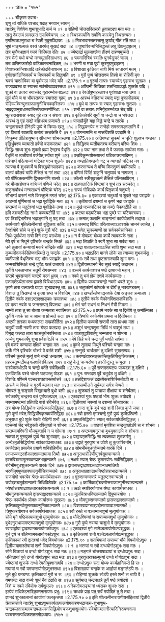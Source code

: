 +++
title = "१७५"

+++
श्रीकृष्ण उवाच-  
शृणु त्वं राधिके पश्चाद् यदाह भगवान् स्वयम् ।  
नक्षत्रेषु विशेषेण शुभाशुभादि कर्म च ॥१ ॥
रोहिणी चोत्तरास्तिस्त्रो ध्रुवासञ्ज्ञा मता यतः ।  
तासु देवालयं ग्रामखातं नृपाभिषेचनम् ॥२ ॥
स्थिरकार्याणि सर्वाणि कारयेत्तु स्थिराण्यतः ।  
मृगश्चित्राऽनुराधा च रेवती मृदुसञ्ज्ञिकाः ॥३ ॥
मित्रभावास्ततस्तासु कुर्याद् गीतं रतिं तथा ।  
भूषां माङ्गल्यकं वस्त्रं धारयेत् सुखदं सदा ॥४ ॥
पुष्याश्विन्यभिजिद्धस्तं लघु क्षिप्रमुदाहृतम् ।  
तत्र भूषौषधज्ञानं गमनं शिल्पिता रतिः ॥५ ॥
ज्येष्ठार्द्रा मूलमाश्लेषा तीक्ष्णं दारुणमुच्यते ।  
तत्र भेदो वधो बन्धो मन्त्रभूतादिसाधनम् ॥६ ॥
श्रवणादित्रिभं स्वातिः पुनर्वसुचरं चलम् ।  
तत्र वाजिगजारोहो वाटिकारचनादिकम् ॥७ ॥
भरणी च मघा पूर्वा क्रूरमुग्रमुदाहृतम् ।  
विषशस्त्राग्निशतादि तत्रेच्छेदविनाशनम् ॥८ ॥
विशाखा कृत्तिका चापि मिश्रं साधारणं मतम् ।  
वृषोत्सर्गोऽग्निकार्यं च मिश्रकार्यं च सिद्ध्यति ॥९ ॥
गुरौ पुष्यं चोत्तराश्च तिस्रो वा रोहिणी मृगः ।  
श्रवणं चाश्लेषिका वा पूर्वाषाढा भवेद् यदि ॥2.175.१ ०॥
गुरुर्वा तत्परः स्याच्चेद् गृहारम्भ सुतप्रदः ।  
राज्यप्रदश्च वा स्याच्च सर्वसौख्यप्रदस्तथा ॥११ ॥
अश्विनी चित्रिका शतभिषाऽऽर्द्राः शुक्रके यदि ।  
शुक्रो वा तत्परः स्याच्चेद् गृहारम्भोधनाऽन्नदः ॥१२॥
रेवतीपुष्यहस्ताश्च पूर्वाषाढा मघा तथा ।  
मूलं भौमे च वा भौमस्तत्परः स्यात्तदा गृहम् ॥१ ३॥
आरब्धं वह्निदग्धं स्याद् यद्वा पुत्रप्रपीडकम् ।  
रोहिण्यश्विन्युत्तराफाल्गुनीचित्रकहस्तिकाः ॥१४॥
बुधे वा तत्परः स स्याद् गृहारम्भः सुतप्रदः ।  
भाद्रद्वयानुराधास्वातिज्येष्ठाभरणीभिधाः ॥१५॥
शनौ वा तत्परः शनिर्गृहारम्भोऽत्र चेद् यदि ।  
भूतराक्षसवासः स्याद् गृहे तत्र न संशयः ॥१६॥
कृत्तिकोपरि सूर्यो वा चन्द्रो वा च भवेत्तदा ।  
आरब्धं तु गृहं सद्यो वह्निभस्म प्रजायते ॥१७॥
पापग्रहैर्युते यद्वा विद्धे चन्द्रे च तारके ।  
चन्द्रताराबले हीनेऽपि पुष्ये भे क्रियाः खलु ॥१८॥
सिद्धयन्त्येव न सन्देहो समस्तमङ्गलानि वै ।  
एवं विचार्य खातादि कर्तव्यं क्रथकेति वै ॥१ ९॥
योगनामानि च सप्तविंशतिं प्रवदामि ते ।  
विष्कुम्भः प्रीतिरायुष्मान् सौभाग्यः शोभनस्तथा ॥2.175.२०॥
अतिगण्डः सुकर्मा च धृतिः शूलश्च गण्डकः ।  
वृद्धिर्ध्रुवश्च व्याघातो हर्षणो वज्रकस्तथा ॥२१ ॥
सिद्धिश्च व्यतीपातश्च वरीयान् परिघः शिवः ।  
सिद्धिः साध्य शुभः शुक्लो ब्रह्मा ऐन्द्रश्च वैधृतिः ॥२२॥
यथा नाम तथा ते वै फलदाः सार्थका मताः ।  
वैधृतिं च व्यतीपातं वर्जयेत् सर्वथा शुभे ॥२३॥
वज्रविकुम्भयोस्त्याज्यं घटिकात्रयमादिमम् ।  
परिघार्धं परित्याज्यं घटिकाः पञ्च शूलके ॥२४॥
गण्डातिगण्डयोः षट् च व्याघाते घटिका नव ।  
त्याज्या वै शुभकार्ये च विरुद्धयोगपादकम् ॥२५॥
करणान्यथ ते वच्मि किस्तुघ्नं बवमित्यपि ।  
बालवं कौलवं चापि तैत्तिलं च गरं तथा ॥२६॥
वणिजं विष्टिं शकुनिं चतुष्पादं च नागकम् ।  
बवे पौष्टिककर्माणि द्विजकर्माणि बालवे ॥२७॥
कौलवे स्त्रीसुहृत्कर्म तैत्तिले पत्निकाप्रियम् ।  
गरे बीजप्ररोपश्च वाणिज्यं वणिजे चरेत् ॥२८॥
दाहपातादिकं विष्ट्यां न शुभं तत्र सञ्चरेत् ।  
शकुनावौषधं मन्त्रसाधनं पौष्टिकं चरेत् ॥२९॥
राज्यं गोविप्रयोः कार्यं पितृकार्यं चतुष्पदे ।  
सौभाग्यं दारुणं नागे किस्तुघ्ने मगलं चरेत् ॥2.175.३० ॥
एकादश्यां चतुर्थ्यां च शुक्ले भद्रा पराह्णके ।  
अष्टम्यां पूर्णिमायां च भद्रा पूर्वाह्णिके मता ॥३ १ ॥
तृतीयायां दशम्यां च कृष्णे भद्रा पराह्णके ।  
सप्तम्यां च चतुर्दश्यां भद्रा पूर्वाह्णिके तथा ॥३२॥
मुखे पञ्चघटिका सा कण्ठे चैकघटीर्हि सा ।  
हृदि दशघटीर्भद्रा नाभौ पञ्चघटीर्हि सा ॥३३ ॥
कट्यां षड्घटिका भद्रा पुच्छे सा घटिकात्रयम् ।  
एवं त्रिंशद्विभागैश्च भद्राङ्गानि तु षट् तथा ॥३४॥
क्रमात् फलानि चाङ्गानां कार्येष्वेतानि तद्यथा ।  
कार्यनाशो मृतिर्लक्ष्मीनाशो बुद्धिलयः कलिः ॥३५॥
तस्माद् विष्टिः परित्याज्याऽऽवश्यके चाननं त्यजेत् ।  
देवर्क्षयोगे सोमे च बुधे शुक्रे गुरौ यदि ॥३६॥
भद्रा भवेत् सुकल्याणी सा सर्वकार्यसाधिका ।  
तिथेः पूर्वार्धजा रात्रौ दिने भद्रा परार्धजा ॥३७॥
न वै दोषप्रदा बोध्या कार्ये त्वावश्यके सदा ।  
मेषे वृषे च मिथुने वृश्चिके चन्द्रके स्थिते ॥३८॥
भद्रा तिष्ठति वै स्वर्गे शुभा सा सर्वदा मता ।  
धने तुलायां कन्यायां मकरे चन्द्रिके सति ॥३९॥
भद्रा पातालवासाऽऽस्ति सापि शुभा सदा मता ।  
कुम्भमीनकर्कसिंहेष्ववस्थिते तु चन्द्रके ॥2.175.४०॥
भद्राऽस्ति मानवे लोके सा त्याज्या शुभकर्मसु ।  
व्यतीपातो वैधृतिश्च भद्रा भौमः पराह्णके ॥४१ ॥
शुभाः सर्वे तथा दुष्टताराश्चापि शुभा मताः ।  
जन्मराशिस्थिते चन्द्रे पुष्टिः फलं प्रजायते ॥४२॥
द्वितीयस्थानगे नैव सुखं स्याद्वै कदाचन ।  
तृतीये धनलाभश्च चतुर्थे रोगसम्भवः ॥४३ ॥
पञ्चमे कार्यनाशश्च षष्ठे द्रव्यागमो महान् ।  
सप्तमे भूपसन्मानं चाष्टमे मरणं ध्रुवम् ॥४४॥
नवमे तु भयं ज्ञेयं दशमे कार्यसम्पदः ।  
एकादशेऽर्थलाभश्च द्वादशे विविधाऽऽपदः ॥४५ ॥
द्वितीयः पञ्चमश्चन्द्रो नवमो धवले शुभः ।  
कृष्णे तारा वलवत्यो ग्राह्याः शुभप्रदास्तु ताः ॥४६॥
चतुष्कोणं कोष्टकं च दीर्घं तु नवखण्डकम् ।  
विशालं तु त्रिखण्डं च कृत्वा सप्त च विंशतिम् ॥४७॥
खण्डाँस्तेष्वाद्यनवके देया अङ्काः क्रमान्नव ।  
द्वितीये नवके दशाऽष्टादशाङ्काः क्रमात्तथा ॥४८॥
तृतीये नवके चैकोनविंशसप्तविंशतिः ।  
एवं दत्वा नवके च जन्मसम्पत् विपत्तथा ॥४९॥
क्षेमं चर्म सधनं च निधनं मैत्री मित्रता ।  
नाम्नी तारा तु सा बोध्या जन्मतारा नवात्मिका ॥2.175.५०॥
प्रथमे नवके सा च द्वितीये तु कर्मात्मिका ।  
तृतीये नवके सा च आधाना प्रोच्यते सदा ॥५१ ॥
त्रिष्वपि नवकेष्वेव प्रथमा च द्वितीयका ।  
अष्टमी तारका मध्यफलदा सम्प्रकीर्तिता ॥५२॥
द्वितीया पञ्चमी सप्तमी तारा ह्यधमा मता ।  
चतुर्थी षष्ठी नवमी तारा श्रेष्ठा फलप्रदा ॥५३॥
अशुभं चन्द्रमशुभां तिथिं भं चाशुभं तथा ।  
विमृद्य फलदा तारा षटचतुर्थनवस्थिता ॥५४॥
यात्रायुद्धविवाहेषु जन्मतारा न शोभना ।  
अन्येषु शुभकार्येषु शुभा प्रवेशनेऽपि च ॥५५॥
मेषे सिंहे धने चन्द्रः पूर्वे भवति सर्वथा ।  
वृषे मकरे कन्यायां दक्षिणे चन्द्रमा मतः ॥५६॥
कुम्भे तुलायां मिथुने पश्चिमे चन्द्रमा मतः ।  
कर्के मीने वृश्चिके चोत्तरे वै वर्तते शशी ॥५७॥
सन्मुखे चार्थलाभं तु दक्षिणे सुखसम्पदः ।  
पश्चिमे कुरुते मृत्युं वामे चन्द्रो धनक्षयम् ॥५८॥
करणर्क्षवारसङ्क्रान्तिकुतिथिकुलिककम् ।  
प्रहरचतुष्घटीमङ्गलशनिरविग्रहम् ॥५९॥
राहुं केतुं चान्यदोषान् हरतीन्दुस्तु सन्मुखः ।  
राश्येकस्थोऽपि च चन्द्रो वर्तते सर्वदिक्ष्वपि ॥2.175.६० ॥
पूर्वे सप्तदशघट्यः पञ्चदश तु दक्षिणे ।  
एकविंशतिः पश्चे चोत्तरे घट्यस्तु षोडश ॥६१ ॥
पुनः सप्तदश पूर्वे चतुर्दश तु दक्षिणे ।  
विंशतिः पश्चिमे पञ्चदशघट्यस्तथोत्तरे ॥६२॥
तत्तद्दिशाफलं ददात्येकराशिस्थितोऽपि सः ।  
उत्सवे च विवाहे च गुरुर्वै बलवान् मतः ॥६३॥
राजसम्मीलने सूर्यबलं सर्वत्र चेष्यते ।  
भौमबलं तु सङ्ग्रामे विद्याभ्यासे बुधो बली ॥६४॥
शुक्रबलं तु यात्रायां दीक्षायां च शनेर्बलम् ।  
सर्वकार्येषु चन्द्रस्य बलं पूर्णफलप्रदम् ॥६५॥
एकादश्यां गुरुः षष्ठ्यां भौमः शुक्रः त्रयोदशे ।  
नवम्यामष्टम्यां प्रतिपदि वारो रविर्भवेत् ॥६६॥
द्वितीयायां नवम्यां च दशम्यां सोमवारकः ।  
तत्र बोध्यः सिद्धियोगः सर्वारम्भप्रसिद्धिकृत् ॥६७॥
नन्दा शुक्रे बुधे भद्रा शनौ रिक्ता कुजे जया ।  
गुरौ पूर्णा भवेत् सिद्धिर्योगकृत्कार्यसिद्धिदा ॥६८॥
रवौ हस्तो मृगश्चन्द्रे गुरौ पुष्यं कुजेऽश्विनौ ।  
अनुराधा बुधे शुक्रे रेवती रोहिणी शनौ ॥६९॥
अमृतसिद्धियोगः स्यात् सर्वकार्यार्थसिद्धिकृत् ।  
पञ्चम्यां चेद् भवेद्धस्तो रवियुक्तो न शोभनः ॥2.175.७० ॥
षष्ठ्यां मृगशिरा चन्द्रयुक्तोऽपि स न शोभनः ।  
सप्तम्यामश्विनी भौमयुक्तापि न च शोभना ॥७ १ ॥
अष्टम्यामनुराधा बुधयुक्ताऽपि न शोभना ।  
नवम्यां तु गुरुयुक्तं पुष्यं नैव शुभावहम् ॥७२॥
यद्यप्यमृतसिद्धिः सा त्यक्तव्या शुभकर्मसु ।  
अन्येऽमृतसिद्धियोगाः सर्वकार्यप्रसाधकाः ॥७३॥
उद्वाहे गुरुपुष्यं च प्रवेशे तु कुजाश्विनीम् ।  
त्यजेदेतत् प्रयत्नेन प्रयाणे शनिरोहिणीम् ॥७४॥
सोमभीमबुधगुर्वन्यतमे वारके दिने ।  
एकपञ्चषट्दशैकादशान्यतमाया तिथौ ॥७५॥
अनुराधारोहिणीपुनर्वसुमघान्यतमे ।  
हस्तविशाखमूलश्रवणप्राग्भाद्रान्यतमे ॥७६ ॥
नक्षत्रे स्यात् श्रेष्ठः कुमारयोगः सर्वसिद्धिकृत् ।  
रविभौमबुधशुक्रान्यतमे वारके दिने ॥७७॥
द्वात्रसप्तद्वादशपञ्चदशान्यतमातिथौ ।  
भरणीमृगपुष्यप्राक्फाल्गुनीचित्रान्यतमे ॥७८ ॥
अनुराधाप्राक्षाढाधनिष्ठोत्तराभाद्रान्यतमे ।  
राजयोगो भवत्येव श्रेष्ठः कार्यार्थसाधकः ॥७९॥
गुरुशन्यन्यन्तरे चतुरष्टनवान्यतमे ।  
त्रयोदशचतुर्दशान्यतरे तिथिविशेषके ॥2.175.८० ॥
कार्तिकार्द्राश्रवणोत्तराफाल्गुनीस्वात्यन्यतमे ।  
ज्येष्ठोत्तराषाढाशततारकारेवत्यन्यतमे ॥८ १॥
ऋक्षे स्थविरयोगश्च श्रेष्ठः कार्यार्थसाधकः ।  
भौमगुरुशन्यन्यतमे द्वासप्तद्वादशान्यतमे ॥८२॥
मूलचित्राधनिष्ठान्यतमे द्विपुष्करयोगः ।  
श्रेष्ठः कार्यार्थदः प्रोक्तः कार्यारम्भः सुखप्रदः ॥८३॥
भौमगुरुशन्यन्यतमे द्वासप्तद्वादशान्यतमे ।  
कृत्तिकापुनर्वसूत्तराफाल्गुनिकाऽन्यतमे ॥८४॥
विशाखाप्राग्भाद्रपदोत्तराषाढाऽन्यतमर्क्षे ।  
त्रिपुष्करयोगश्च सर्वकार्यार्थसाधकः ॥८५॥
रवौ हस्ते च पञ्चम्यामशुभो मृत्युयोगकः ।  
सोमे मृगे षष्ठिकायामशुभो मृत्युयोगकः ॥८६॥
भौमेऽश्विन्यां च सप्तम्यामशुभो मृत्युयोगकः ।  
बुधेऽनुराधायामष्टम्यामशुभो मृत्युयोगकः ॥८७॥
गुरौ पुष्ये नवम्यां चाशुभो वै मृत्युयोगकः ।  
रवावार्द्रायां द्वादश्यामबलायोगकोऽशुभः ॥८८॥
एकादश्यां मृगे सामेऽबलायोगोऽप्यशुद्धकः ।  
बुधे द्वये च रोहिण्यामबलायोगकोऽशुभः ॥८९॥
कृत्तिकायां शनौ पञ्चेऽबलायोगोऽप्यशुद्धकः ।  
कृत्तिकायां रवौ द्वादश्यां भवेद् विषयोगकः ॥2.175.९० ॥
शतभिषायां सप्तम्यां भौमे विषयोगोऽशुभः ।  
द्वितीयायामाश्लेषायां शनौ विषयोगोऽशुभः ॥९ १ ॥
भरण्यां च रवौ दग्धयोगोऽशुभः सदा मतः ।  
सोमे चित्रायां च दग्धो योगोऽशुभः सदा मतः ॥९२॥
मङ्गले चोत्तराषाढायां च दग्धोऽशुभः सदा ।  
धनिष्ठायां बुधे दग्धो योगोऽशुभः सदा मतः ॥९३॥
गुरावुत्तराफाल्गुन्यां दग्धो योगोऽशुभः सदा ।  
ज्येष्ठायां शुक्रके दग्धो रेवतीयुक्शनावपि ॥९४॥
दग्धोऽशुभः सदा बोध्यः कार्यहानिकरो हि सः ।  
मघायां च रवौ यमघण्टयोगोऽशुभस्तथा ॥९५॥
विशाखायां चन्द्रके स आर्द्रायां मङ्गलेऽपि सः ।  
मूले बुधे यमघण्टः कृत्तिकायां गुरौ च सः ॥९६॥
रोहिण्यां शुक्रके सोऽपि हस्ते शनौ स चापि वै ।  
यमघण्टः सदा वर्ज्यः शुभं नैव ददाति सः ॥९७॥
सूर्यभात् चन्द्रनक्षत्रे तुर्ये षष्ठे त्रयोदशे ।  
विंशे च नवमे रवियोगः सर्वशुभप्रदः ॥९८॥
अनेकदोषसङ्घानां ध्वंसकः शुभदः सदा ।  
इत्येवं राधिकेऽनादिकृष्णनारायणः प्रभुः ॥९९॥
क्रथकं प्राह यत् सर्वं मयोदितं तु ते तथा ।  
ज्ञानदं शुभकालानां कार्याणां फलकृत्तथा ॥2.175.१० ०॥
इति श्रीलक्ष्मीनारायणीयसंहितायां द्वितीये त्रेतासन्ताने नक्षत्रेषु शुभाऽशुभकार्यतत्फलयोगकरणभद्राचक्र-शुभाशुभ-चन्द्रफलताराबलचन्द्रबलभ्रमणसिद्धियोगचक्रशुभाशुभयोग-रवियोगबलानीत्यादिनिरूपणनामा पञ्चसप्तत्यधिकशततमोऽध्यायः ॥१७५ ॥
    
